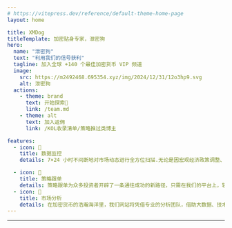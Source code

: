 ```yaml
---
# https://vitepress.dev/reference/default-theme-home-page
layout: home

title: XMDog
titleTemplate: 加密贴身专家，泄密狗
hero:
  name: "泄密狗"
  text: "利用我们的信号获利"
  tagline: 加入全球 +140 个最佳加密货币 VIP 频道
  image:
    src: https://m2492468.695354.xyz/img/2024/12/31/12o3hp9.svg
    alt: 泄密狗
  actions:
    - theme: brand
      text: 开始探索🚀
      link: /team.md
    - theme: alt
      text: 加入返佣
      link: /KOL收录清单/策略推过类博主

features:
  - icon: 🎯
    title: 数据监控
    details: 7×24 小时不间断地对市场动态进行全方位扫描.无论是因宏观经济政策调整、行业巨头发声，还是技术升级迭代引发，都逃不过敏锐的监控 “触角”，以确保用户能在第一时间掌握行情变化，抓住投资先机

  - icon: 🧲
    title: 策略跟单
    details: 策略跟单为众多投资者开辟了一条通往成功的新路径，只需在我们的平台上，轻松选定经验丰富、战绩斐然的资深交易员作为跟单对象。这些精英交易员凭借多年在加密货币市场摸爬滚打的深厚功底都能精准捕捉
  - icon: 🎨
    title: 市场分析
    details: 在加密货币的浩瀚海洋里，我们网站将凭借专业的分析团队，借助大数据、技术指标等工具，时刻紧盯行情脉搏，为您提供及时、精准的行情解读，助您在投资之路上乘风破浪。
---
```




---
<script setup>
import {
  VPTeamPage,
  VPTeamPageTitle,
  VPTeamMembers,
  VPTeamPageSection,
} from 'vitepress/theme'

const coreMembers = [
  {
    avatar: 'https://m2492468.695354.xyz/img/2025/01/04/t6xih.png',
    name: '梭鱼',
    title: '我从来不知道加密货币市场上存在这样的服务，我对你们的服务非常满意',

  },
   {
    avatar: 'https://m2492468.695354.xyz/img/2025/01/04/t6zbp.jpg',
    name: '0x1985645',
    title: '今天早上已经加入了你们的群组。服务很棒！说实话，我真的很害怕加入群组，因为很多都是骗局！你们不是，谢谢。你们的服务让我很满意！',

  },
   {
    avatar: 'https://m2492468.695354.xyz/img/2025/01/04/t79ul.png',
    name: '发喽密',
    title: '我现在已经订阅了您近 2 年，我只想说继续您的工作。您和您的团队提供了最好的服务。',

  
  },
]

const partners = [
  {
    avatar: 'https://www.github.com/yyx990803.png',
    name: 'Evan You',
    title: 'Creator',
    links: [
      { icon: 'github', link: 'https://github.com/yyx990803' },
      { icon: 'twitter', link: 'https://twitter.com/youyuxi' }
    ],
  },
  {
    avatar: 'https://www.github.com/kiaking.png',
    name: 'Kia King Ishii',
    title: 'Developer',
    links: [
      { icon: 'github', link: 'https://github.com/kiaking' },
      { icon: 'twitter', link: 'https://twitter.com/KiaKing85' },
    ],
  },
]
</script>

<VPTeamPage>
  <VPTeamPageTitle>
    <template #title>客户证言</template>
    <template #lead>
    不要轻信我们的话 – 以下是泄密狗客户的评价
    </template>
  </VPTeamPageTitle>
  <VPTeamMembers size="medium" :members="coreMembers" />
  
</VPTeamPage>


